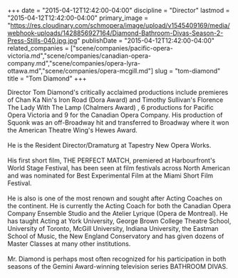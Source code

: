 +++
date = "2015-04-12T12:42:00-04:00"
discipline = "Director"
lastmod = "2015-04-12T12:42:00-04:00"
primary_image = "https://res.cloudinary.com/schmopera/image/upload/v1545409169/media/webhook-uploads/1428856927164/Diamond-Bathroom-Divas-Season-2-Press-Stills-040.jpg.jpg"
publishDate = "2015-04-12T12:42:00-04:00"
related_companies = ["scene/companies/pacific-opera-victoria.md","scene/companies/canadian-opera-company.md","scene/companies/opera-lyra-ottawa.md","scene/companies/opera-mcgill.md"]
slug = "tom-diamond"
title = "Tom Diamond"
+++

<p>
	Director Tom Diamond's critically acclaimed productions include premieres of Chan Ka Nin's Iron Road (Dora Award) and Timothy Sullivan's Florence The Lady With The Lamp (Chalmers Award) , 6 productions for Pacific Opera Victoria and 9 for the Canadian Opera Company. His production of Squonk was an off-Broadway hit and transferred to Broadway where it won the American Theatre Wing's Hewes Award.<br>
	<br>
	He is the Resident Director/Dramaturg at Tapestry New Opera Works.<br>
	<br>
	His first short film, THE PERFECT MATCH, premiered at Harbourfront's World Stage Festival, has been seen at film festivals across North American and was nominated for Best Experimental Film at the Miami Short Film Festival.<br>
	<br>
	He is also is one of the most renown and sought after Acting Coaches on the continent. He is currently the Acting Coach for both the Canadian Opera Company Ensemble Studio and the Atelier Lyrique (Opera de Montreal). He has taught Acting at York University, George Brown College Theatre School, University of Toronto, McGill University, Indiana University, the Eastman School of Music, the New England Conservatory and has given dozens of Master Classes at many other institutions.<br>
	<br>
	Mr. Diamond is perhaps most often recognized for his participation in both seasons of the Gemini Award-winning television series BATHROOM DIVAS.
</p>
